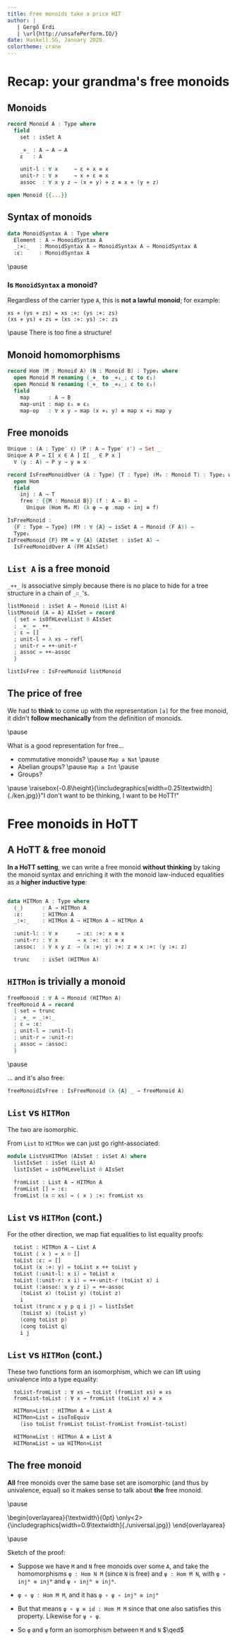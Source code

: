 ```yaml
---
title: Free monoids take a price HIT
author: |
   | Gergő Érdi
   | \url{http://unsafePerform.IO/}
date: Haskell.SG, January 2020.
colortheme: crane
---
```


# Recap: your grandma's free monoids

## Monoids

<!--
```agda
{-# OPTIONS --cubical --postfix-projections #-}

open import Cubical.Core.Everything renaming (Type to Type′)
open import Cubical.Foundations.Everything hiding (Type; assoc)

Type : Set _
Type = Type₀

variable
  ℓ ℓ′ : Level
  A B C T : Type

infixr 2 _≡⟨⟩_
_≡⟨⟩_ : (x : A) {y : A} → x ≡ y → x ≡ y
x ≡⟨⟩ p = x ≡⟨ refl ⟩ p

ap : ∀ {A : Type′ ℓ} {B : A → Type′ ℓ′} {f g : (x : A) → B x} (p : f ≡ g) → (x : A) → f x ≡ g x
ap p x = cong (λ f → f x) p

id : ∀ {A : Type′ ℓ} → A → A
id x = x
```
-->

```agda
record Monoid A : Type where
  field
    set : isSet A

    _⋄_ : A → A → A
    ε   : A

    unit-l : ∀ x     → ε ⋄ x ≡ x
    unit-r : ∀ x     → x ⋄ ε ≡ x
    assoc  : ∀ x y z → (x ⋄ y) ⋄ z ≡ x ⋄ (y ⋄ z)

open Monoid {{...}}
```

## Syntax of monoids

```agda
data MonoidSyntax A : Type where
  Element : A → MonoidSyntax A
  _:⋄:_   : MonoidSyntax A → MonoidSyntax A → MonoidSyntax A
  :ε:     : MonoidSyntax A
```

\pause

### Is `MonoidSyntax` a monoid?

Regardless of the carrier type `A`, this is **not a lawful monoid**;
for example:

    xs ⋄ (ys ⋄ zs) = xs :⋄: (ys :⋄: zs)
    (xs ⋄ ys) ⋄ zs = (xs :⋄: ys) :⋄: zs

\pause
There is too fine a structure!

## Monoid homomorphisms

```agda
record Hom (M : Monoid A) (N : Monoid B) : Type₁ where
  open Monoid M renaming (_⋄_ to _⋄₁_; ε to ε₁)
  open Monoid N renaming (_⋄_ to _⋄₂_; ε to ε₂)
  field
    map      : A → B
    map-unit : map ε₁ ≡ ε₂
    map-op   : ∀ x y → map (x ⋄₁ y) ≡ map x ⋄₂ map y
```

<!--
```agda
Hom-id : ∀ (M : Monoid A) → Hom M M
Hom-id M = record
  { map = id
  ; map-unit = refl
  ; map-op = λ x y → refl
  }

Hom-comp : ∀ {L : Monoid A} {M : Monoid B} {N : Monoid C} →
  Hom M N → Hom L M → Hom L N
Hom-comp φ ψ = record
  { map = φ .map ∘ ψ .map
  ; map-unit = cong (φ .map) (ψ .map-unit) ∙ φ .map-unit
  ; map-op = λ x y → cong (φ .map) (ψ .map-op x y) ∙ φ .map-op (ψ .map x) (ψ .map y)
  }
  where
  open Hom
```
-->

## Free monoids

```agda
Unique : (A : Type′ ℓ) (P : A → Type′ ℓ′) → Set _
Unique A P = Σ[ x ∈ A ] Σ[ _ ∈ P x ]
  ∀ (y : A) → P y → y ≡ x
```

<!--
```agda
open import Cubical.Data.Sigma using (ΣPathP)

Unique→IsContr : ∀ (A : Type′ ℓ) (P : A → Type′ ℓ′) → (∀ x → isProp (P x)) → Unique A P → isContr (Σ A P)
Unique→IsContr A P PIsProp (x , Px , unique) = (x , Px) , λ { (y , Py) → sym (ΣPathP (unique y Py , r Py Px (unique y Py))) }
  where
    r : isOfHLevelDep 1 P
    r = isOfHLevel→isOfHLevelDep {n = 1} PIsProp
```
-->

```agda
record IsFreeMonoidOver (A : Type) {T : Type} (M₀ : Monoid T) : Type₁ where
  open Hom
  field
    inj : A → T
    free : {{M : Monoid B}} (f : A → B) →
      Unique (Hom M₀ M) (λ φ → φ .map ∘ inj ≡ f)

IsFreeMonoid :
  {F : Type → Type} (FM : ∀ {A} → isSet A → Monoid (F A)) →
  Type₁
IsFreeMonoid {F} FM = ∀ {A} (AIsSet : isSet A) →
  IsFreeMonoidOver A (FM AIsSet)
```

<!--
```agda
module _ {{M : Monoid A}} {{N : Monoid B}} (φ ψ : Hom M N) where
  open Hom

  Hom≡ : φ .map ≡ ψ .map → φ ≡ ψ
  Hom≡ p i = record
    { map = p i
    ; map-unit = isSet→isSet' set map-unit₁ map-unit₂ (ap p ε) (λ _ → ε) i
    ; map-op = λ x y → isSet→isSet' set (map-op₁ x y) (map-op₂ x y) (ap p (x ⋄ y)) (cong₂ _⋄_ (ap p x) (ap p y)) i
    }
    where
    open Hom φ renaming (map to map₁; map-unit to map-unit₁; map-op to map-op₁)
    open Hom ψ renaming (map to map₂; map-unit to map-unit₂; map-op to map-op₂)
```
-->

## `List A` is a free monoid

`_++_` is associative simply because there is no place to hide for a
tree structure in a chain of `_∷_`'s.

<!--
```agda
open import Cubical.Data.List

foldr : (A → B → B) → B → List A → B
foldr f y [] = y
foldr f y (x ∷ xs) = f x (foldr f y xs)
```
-->

```agda
listMonoid : isSet A → Monoid (List A)
listMonoid {A = A} AIsSet = record
  { set = isOfHLevelList 0 AIsSet
  ; _⋄_ = _++_
  ; ε = []
  ; unit-l = λ xs → refl
  ; unit-r = ++-unit-r
  ; assoc = ++-assoc
  }

listIsFree : IsFreeMonoid listMonoid
```

<!--
```agda
listIsFree {A = A} AIsSet = record
  { inj = [_]
  ; free = free
  }
  where
  free : ∀ {B} {{M : Monoid B}} (f : A → B) → Unique (Hom (listMonoid AIsSet) M) _
  free {B = B} {{M}} f = hom , funExt (λ x → unit-r (f x)) , λ φ p → Hom≡ φ hom (funExt (pointwise φ p))
    where
    instance _ = listMonoid AIsSet

    hom : Hom (listMonoid AIsSet) M
    hom = record { map = foldr (λ x → f x ⋄_) ε ; map-unit = refl ; map-op = map-op }
      where
      map-op : (xs ys : List A) →
        foldr (λ x → f x ⋄_) ε (xs ++ ys) ≡ (foldr (λ x → f x ⋄_) ε xs) ⋄ (foldr (λ x → f x ⋄_) ε ys)
      map-op [] ys = sym (unit-l _)
      map-op (x ∷ xs) ys = cong (f x ⋄_) (map-op xs ys) ∙ sym (assoc (f x) _ _)

    module _ φ (p : Hom.map φ ∘ [_] ≡ f)  where
      open Hom hom
      open Hom φ renaming (map to map′; map-unit to map-unit′; map-op to map-op′)

      pointwise : ∀ xs → map′ xs ≡ map xs
      pointwise [] = map-unit′
      pointwise (x ∷ xs) = map-op′ [ x ] xs ∙ cong₂ _⋄_ (λ i → p i x) (pointwise xs)
```
-->

## The price of free

We had to **think** to come up with the representation `[a]` for the
free monoid, it didn't **follow mechanically** from the definition of
monoids.

\pause

What is a good representation for free...

* commutative monoids? \pause `Map a Nat` \pause
* Abelian groups? \pause `Map a Int` \pause
* Groups?

\pause
\raisebox{-0.8\height}{\includegraphics[width=0.25\textwidth]{./ken.jpg}}"I don't want to be thinking, I want to be HoTT!"

# Free monoids in HoTT

## A HoTT & free monoid

**In a HoTT setting**, we can write a free monoid **without thinking** by
taking the monoid syntax and enriching it with the monoid law-induced
equalities as a **higher inductive type**:

```agda
```

```agda
data HITMon A : Type where
  ⟨_⟩      : A → HITMon A
  :ε:      : HITMon A
  _:⋄:_    : HITMon A → HITMon A → HITMon A

  :unit-l: : ∀ x      → :ε: :⋄: x ≡ x
  :unit-r: : ∀ x      → x :⋄: :ε: ≡ x
  :assoc:  : ∀ x y z  → (x :⋄: y) :⋄: z ≡ x :⋄: (y :⋄: z)

  trunc    : isSet (HITMon A)
```

<!--
```agda
elimIntoProp : (P : HITMon A → Type) → (∀ x → isProp (P x))
             → (∀ x → P ⟨ x ⟩) → P :ε: → (∀ x y → P x → P y → P (x :⋄: y)) → ∀ x → P x
elimIntoProp P PIsProp P⟨_⟩ Pe P⋄ = go
  where
    go : ∀ x → P x
    go ⟨ x ⟩ = P⟨ x ⟩
    go :ε: = Pe
    go (x :⋄: y) = P⋄ x y (go x) (go y)
    go (:unit-l: x i) = isProp→PathP PIsProp (:unit-l: x) (P⋄ _ _ Pe (go x)) (go x) i
    go (:unit-r: x i) = isProp→PathP PIsProp (:unit-r: x) (P⋄ _ _ (go x) Pe) (go x) i
    go (:assoc: x y z i) = isProp→PathP PIsProp (:assoc: x y z) (P⋄ _ _ (P⋄ _ _ (go x) (go y)) (go z)) (P⋄ _ _ (go x) (P⋄ _ _ (go y) (go z))) i
    go (trunc x y p q i j) = r (go x) (go y) (cong go p) (cong go q) (trunc x y p q) i j
      where
      --
      --      _____
      --    _/     \_
      --   /        /
      -- go x      go y
      --  |\_     /|
      --  |  \___/ |
      --  |        |
      --  |    ____|
      --  |  _/ p  |\_
      --  | /      | /
      --  x        y
      --   \_    _/
      --     \__/
      --      q
      --
      --

      probe : PathP (λ i → PathP (λ j → P (trunc x y p q i j)) (go x) (go y))
        (cong go p)
        (cong go q)
      probe = cong (cong go) (trunc x y p q)

      r : isOfHLevelDep 2 P
      r = isOfHLevel→isOfHLevelDep {n = 2} (λ a → hLevelSuc 1 (P a) (PIsProp a))
```
-->

## `HITMon` is trivially a monoid

```agda
freeMonoid : ∀ A → Monoid (HITMon A)
freeMonoid A = record
  { set = trunc
  ; _⋄_ = _:⋄:_
  ; ε = :ε:
  ; unit-l = :unit-l:
  ; unit-r = :unit-r:
  ; assoc = :assoc:
  }
```

\pause

... and it's also free:

```agda
freeMonoidIsFree : IsFreeMonoid (λ {A} _ → freeMonoid A)
```

<!--
```agda
freeMonoidIsFree {A = A} AIsSet = record
  { inj = ⟨_⟩
  ; free = free
  }
  where
  free : ∀ {B} {{M : Monoid B}} (f : A → B) → Unique (Hom (freeMonoid A) M) _
  free {B = B} {{M}} f = hom , funExt (λ x → refl) , λ φ p → Hom≡ φ hom (funExt (pointwise φ p))
    where
    instance _ = freeMonoid A

    hom : Hom (freeMonoid A) M
    hom = record
      { map = map
      ; map-unit = refl
      ; map-op = λ x y → refl
      }
      where
        map : HITMon A → B
        map ⟨ x ⟩ = f x
        map :ε: = ε
        map (x :⋄: y) = map x ⋄ map y
        map (:unit-l: x i) = unit-l (map x) i
        map (:unit-r: x i) = unit-r (map x) i
        map (:assoc: x y z i) = assoc (map x) (map y) (map z) i
        map (trunc x y p q i j) = set (map x) (map y) (cong map p) (cong map q) i j

    module _ φ (p : Hom.map φ ∘ ⟨_⟩ ≡ f)  where
      open Hom hom
      open Hom φ renaming (map to map′; map-unit to map-unit′; map-op to map-op′)

      pointwise : ∀ x → map′ x ≡ map x
      pointwise = elimIntoProp _ (λ x → set _ _) (ap p)
        map-unit′
        λ x y p q → map-op′ x y ∙ cong₂ _⋄_ p q
```
-->

## `List` vs `HITMon`

The two are isomorphic.

From `List` to `HITMon` we can just go right-associated:

```agda
module ListVsHITMon (AIsSet : isSet A) where
  listIsSet : isSet (List A)
  listIsSet = isOfHLevelList 0 AIsSet

  fromList : List A → HITMon A
  fromList [] = :ε:
  fromList (x ∷ xs) = ⟨ x ⟩ :⋄: fromList xs
```

## `List` vs `HITMon` (cont.)

For the other direction, we map fiat equalities to list equality
proofs:

```agda
  toList : HITMon A → List A
  toList ⟨ x ⟩ = x ∷ []
  toList :ε: = []
  toList (x :⋄: y) = toList x ++ toList y
  toList (:unit-l: x i) = toList x
  toList (:unit-r: x i) = ++-unit-r (toList x) i
  toList (:assoc: x y z i) = ++-assoc
    (toList x) (toList y) (toList z)
    i
  toList (trunc x y p q i j) = listIsSet
    (toList x) (toList y)
    (cong toList p)
    (cong toList q)
    i j
```

## `List` vs `HITMon` (cont.)

These two functions form an isomorphism, which we can lift using
univalence into a type equality:

```
  toList-fromList : ∀ xs → toList (fromList xs) ≡ xs
  fromList-toList : ∀ x → fromList (toList x) ≡ x
```

<!--
```
  toList-fromList [] = refl
  toList-fromList (x ∷ xs) = cong (x ∷_) (toList-fromList xs)

  fromList-toList = elimIntoProp (λ m → fromList (toList m) ≡ m) (λ x → trunc (fromList (toList x)) x)
      (:unit-r: ∘ _)
      refl
      (λ x y p q → sym (fromList-homo (toList x) (toList y)) ∙ cong₂ _:⋄:_ p q)
    where
      fromList-homo : ∀ xs ys → fromList xs :⋄: fromList ys ≡ fromList (xs ++ ys)
      fromList-homo [] ys = :unit-l: (fromList ys)
      fromList-homo (x ∷ xs) ys = :assoc: ⟨ x ⟩ (fromList xs) (fromList ys) ∙ cong (⟨ x ⟩ :⋄:_) (fromList-homo xs ys)
```
-->

```agda
  HITMon≃List : HITMon A ≃ List A
  HITMon≃List = isoToEquiv
    (iso toList fromList toList-fromList fromList-toList)

  HITMon≡List : HITMon A ≡ List A
  HITMon≡List = ua HITMon≃List
```

<!--
## `List` vs `HITMon` (cont.)

This gives us an alternative way to prove that `List A` is a monoid / free monoid:

```
  -- foo : ∀ {A : Type₁} {x y : A} (F : A → Type) (p : x ≡ y) (Fx : F x) → PathP (λ i → F (p i)) Fx (subst F p Fx)
  -- foo {x = x} {y = y} F p Fx = {!!}

  -- M : Monoid (List A)
  -- M = subst Monoid HITMon≡List (freeMonoid A)

  -- p : PathP (λ i → Monoid (HITMon≡List i)) (freeMonoid A) M
  -- p = foo Monoid HITMon≡List (freeMonoid A)

  -- FM : IsFreeMonoidOver A M
  -- FM = transp (λ i → IsFreeMonoidOver A (p i)) i0 (freeMonoidIsFree AIsSet)
```
-->

## **The** free monoid

**All** free monoids over the same base set are isomorphic (and thus
by univalence, equal) so it makes sense to talk about **the** free
monoid.

\pause

\begin{overlayarea}{\textwidth}{0pt}
\only<2>{\includegraphics[width=0.9\textwidth]{./universal.jpg}}
\end{overlayarea}

\pause

Sketch of the proof:

* Suppose we have `M` and `N` free monoids over some `A`, and take the
  homomorphisms `φ : Hom N M` (since `N` is free) and `ψ : Hom M N`,
  with `φ ∘ injᴺ ≡ injᴹ` and `ψ ∘ injᴹ ≡ injᴺ`.

* `φ ∘ ψ : Hom M M`, and it has `φ ∘ ψ ∘ injᴹ ≡ injᴹ`

* But that means `φ ∘ ψ ≡ id : Hom M M` since that one also satisfies this
  property. Likewise for `ψ ∘ φ`.

* So `φ` and `ψ` form an isomorphism between `M` and `N` $\qed$

<!--
```
module UniqueFreeMonoid {M N} {{MM : Monoid M}} {{NN : Monoid N}}
  (AIsSet : isSet A)
  (FM : IsFreeMonoidOver A MM)
  (FN : IsFreeMonoidOver A NN)
  where
  open Hom
  open IsFreeMonoidOver

  module _ {M N} {{MM : Monoid M}} {{NN : Monoid N}}
    (FM : IsFreeMonoidOver A MM) (FN : IsFreeMonoidOver A NN) where
    private
      injᴹ = FM .inj
      injᴺ = FN .inj

      freeᴹ = FM .free injᴺ
      freeᴺ = FN .free injᴹ

      φ : Hom NN MM
      φ = freeᴺ .fst

      ψ : Hom MM NN
      ψ = freeᴹ .fst

      to : M → N
      to = ψ .map

      from : N → M
      from = φ .map

      idᴹ : Hom MM MM
      idᴹ = Hom-id MM

      φψ : Hom MM MM
      φψ = Hom-comp φ ψ

      φψ-lemma : φψ .map ∘ injᴹ ≡ injᴹ
      φψ-lemma =
        φψ .map ∘ injᴹ ≡⟨⟩
        from ∘ to ∘ injᴹ ≡⟨ cong (from ∘_) (freeᴹ .snd .fst) ⟩
        from ∘ injᴺ ≡⟨ freeᴺ .snd .fst ⟩
        injᴹ ∎

      uniqueness : φψ ≡ idᴹ
      uniqueness =
        FM .free {M} injᴹ .snd .snd φψ φψ-lemma ∙
        sym (FM .free {M} injᴹ .snd .snd idᴹ refl)

    roundtrip : from ∘ to ≡ id
    roundtrip =
      from ∘ to ≡⟨⟩
      φψ .map ≡⟨ cong map uniqueness ⟩
      idᴹ .map ≡⟨⟩
      id ∎

  to : M → N
  to = FM .free (FN .inj) .fst .map

  from : N → M
  from = FN .free (FM .inj) .fst .map

  from-to : ∀ x → from (to x) ≡ x
  from-to = ap (roundtrip FM FN)

  to-from : ∀ x → to (from x) ≡ x
  to-from = ap (roundtrip FN FM)

  M≃N : M ≃ N
  M≃N = isoToEquiv (iso to from to-from from-to)
```
-->
